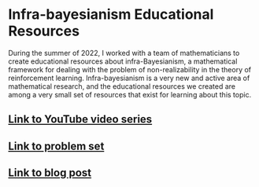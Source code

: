 # Infra-bayesianism Educational Resources

During the summer of 2022, I worked with a team of mathematicians to create educational resources about infra-Bayesianism, a mathematical framework for dealing with the problem of non-realizability in the theory of reinforcement learning. Infra-bayesianism is a very new and active area of mathematical research, and the educational resources we created are among a very small set of resources that exist for learning about this topic.

## [Link to YouTube video series](https://www.youtube.com/playlist?list=PLntAW0eILBdWcOWK_GmQiRGxrLjrUIKJy)

## [Link to problem set](https://drive.google.com/file/d/1aKvftxhG_NL2kfG3tNmtM8a2y9Q1wFHb/view)

## [Link to blog post](https://www.lesswrong.com/posts/mSDwPeqAzYk79vLiA/understanding-infra-bayesianism-a-beginner-friendly-video)
